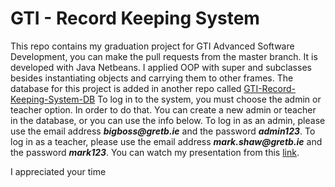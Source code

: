 # GTI - Record Keeping System
This repo contains my graduation project for GTI Advanced Software Development, you can make the pull requests from the master branch.
It is developed with Java Netbeans. I applied OOP with super and subclasses besides instantiating objects and carrying them to other frames.
The database for this project is added in another repo called [GTI-Record-Keeping-System-DB](https://github.com/CaglarCetinceviz/GTI-Record-Keeping-System-DB)
To log in to the system, you must choose the admin or teacher option. In order to do that.
You can create a new admin or teacher in the database, or you can use the info below.
To log in as an admin, please use the email address **_bigboss@gretb.ie_** and the password **_admin123_**.
To log in as a teacher, please use the email address **_mark.shaw@gretb.ie_** and the password **_mark123_**.
You can watch my presentation from this [link](https://drive.google.com/file/d/1ApvT9w1lkOBx3_hYg8qCZSZCIkDX0XsW/view?usp=sharing).

I appreciated your time
